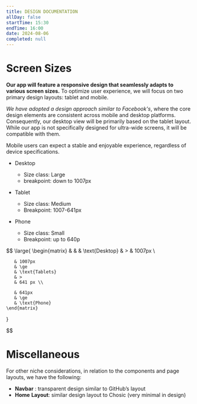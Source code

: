 ```yaml
---
title: DESIGN DOCUMENTATION
allDay: false
startTime: 15:30
endTime: 16:00
date: 2024-08-06
completed: null
---
```


# Screen Sizes


**Our app will feature a responsive design that seamlessly adapts to various screen sizes.** To optimize user experience, we will focus on two primary design layouts: tablet and mobile.

*We have adopted a design approach similar to Facebook's*, where the core design elements are consistent across mobile and desktop platforms. Consequently, our desktop view will be primarily based on the tablet layout. While our app is not specifically designed for ultra-wide screens, it will be compatible with them.

Mobile users can expect a stable and enjoyable experience, regardless of device specifications.


* Desktop
	* Size class: Large
	* breakpoint: down to 1007px

* Tablet
	* Size class: Medium
	* Breakpoint: 1007-641px
	
* Phone
	* Size class: Small
	* Breakpoint: up to 640p
	

$$
\large{
	\begin{matrix}
	   & 
	   & 
	   & \text{Desktop} 
	   & > 
	   & 1007px \\
	   
	   & 1007px 
	   & \ge 
	   & \text{Tablets} 
	   & > 
	   & 641 px \\
	   
	   & 641px  
	   & \ge 
	   & \text{Phone}
	\end{matrix}
}

$$


# Miscellaneous


For other niche considerations, in relation to the components and page layouts, we have the following:

- **Navbar** : transparent design similar to GitHub’s layout
- **Home** **Layout**: similar design layout to Chosic (very minimal in design)
